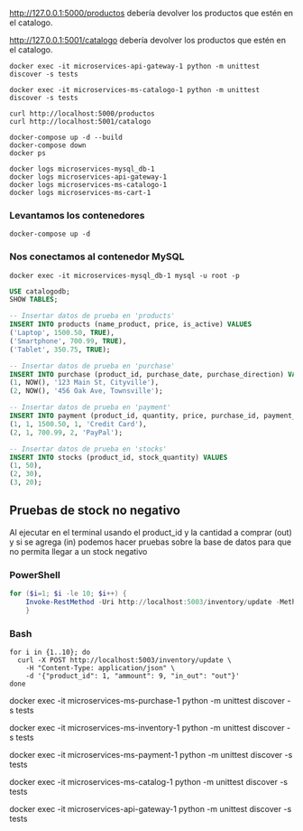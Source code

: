 http://127.0.0.1:5000/productos debería devolver los productos que estén en el catalogo.

http://127.0.0.1:5001/catalogo debería devolver los productos que estén en el catalogo.

```shell
docker exec -it microservices-api-gateway-1 python -m unittest discover -s tests
```

```shell
docker exec -it microservices-ms-catalogo-1 python -m unittest discover -s tests
```

```shell
curl http://localhost:5000/productos
curl http://localhost:5001/catalogo   
```

```shell
docker-compose up -d --build
docker-compose down
docker ps
```

```shell
docker logs microservices-mysql_db-1 
docker logs microservices-api-gateway-1
docker logs microservices-ms-catalogo-1
docker logs microservices-ms-cart-1
```

### Levantamos los contenedores

```shell
docker-compose up -d
```

### Nos conectamos al contenedor MySQL

```shell
docker exec -it microservices-mysql_db-1 mysql -u root -p
```

```sql
USE catalogodb;
SHOW TABLES;
```

```sql
-- Insertar datos de prueba en 'products'
INSERT INTO products (name_product, price, is_active) VALUES
('Laptop', 1500.50, TRUE),
('Smartphone', 700.99, TRUE),
('Tablet', 350.75, TRUE);

-- Insertar datos de prueba en 'purchase'
INSERT INTO purchase (product_id, purchase_date, purchase_direction) VALUES
(1, NOW(), '123 Main St, Cityville'),
(2, NOW(), '456 Oak Ave, Townsville');

-- Insertar datos de prueba en 'payment'
INSERT INTO payment (product_id, quantity, price, purchase_id, payment_method) VALUES
(1, 1, 1500.50, 1, 'Credit Card'),
(2, 1, 700.99, 2, 'PayPal');

-- Insertar datos de prueba en 'stocks'
INSERT INTO stocks (product_id, stock_quantity) VALUES
(1, 50),
(2, 30),
(3, 20);
```

## Pruebas de stock no negativo

Al ejecutar en el terminal usando el product_id y la cantidad a comprar (out) y si se agrega (in) podemos hacer pruebas sobre la base de datos para que no permita llegar a un stock negativo

### PowerShell

```powershell
for ($i=1; $i -le 10; $i++) {
    Invoke-RestMethod -Uri http://localhost:5003/inventory/update -Method POST -Headers @{"Content-Type"="application/json"} -Body '{"product_id": 1, "amount": 9, "in_out": "out"}'
    }
```

### Bash

```shell
for i in {1..10}; do
  curl -X POST http://localhost:5003/inventory/update \
    -H "Content-Type: application/json" \
    -d '{"product_id": 1, "ammount": 9, "in_out": "out"}'
done
```

docker exec -it microservices-ms-purchase-1 python -m unittest discover -s tests

docker exec -it microservices-ms-inventory-1 python -m unittest discover -s tests

docker exec -it microservices-ms-payment-1 python -m unittest discover -s tests  

docker exec -it microservices-ms-catalog-1 python -m unittest discover -s tests  

docker exec -it microservices-api-gateway-1 python -m unittest discover -s tests 